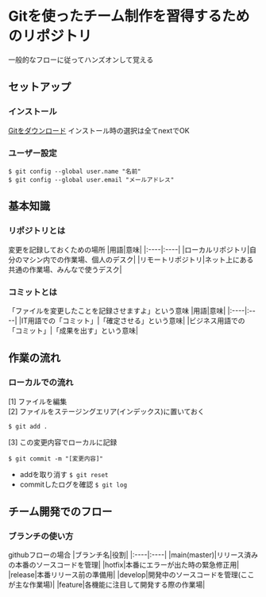 # Gitを使ったチーム制作を習得するためのリポジトリ
一般的なフローに従ってハンズオンして覚える



## セットアップ
### インストール
[Gitをダウンロード](https://git-scm.com/)
インストール時の選択は全てnextでOK

### ユーザー設定
```
$ git config --global user.name "名前"
$ git config --global user.email "メールアドレス"
```


## 基本知識
### リポジトリとは
変更を記録しておくための場所
|用語|意味|
|:----|:----|
|ローカルリポジトリ|自分のマシン内での作業場、個人のデスク|
|リモートリポジトリ|ネット上にある共通の作業場、みんなで使うデスク|

### コミットとは
「ファイルを変更したことを記録させますよ」という意味
|用語|意味|
|:----|:----|
|IT用語での「コミット」|「確定させる」という意味|
|ビジネス用語での「コミット」|「成果を出す」という意味|


## 作業の流れ
### ローカルでの流れ
[1] ファイルを編集  
[2] ファイルをステージングエリア(インデックス)に置いておく
```
$ git add .
```
[3] この変更内容でローカルに記録
```
$ git commit -m "[変更内容]"
```

* addを取り消す `$ git reset`
* commitしたログを確認 `$ git log`



## チーム開発でのフロー
### ブランチの使い方
githubフローの場合
|ブランチ名|役割|
|:----|:----|
|main(master)|リリース済みの本番のソースコードを管理|
|hotfix|本番にエラーが出た時の緊急修正用|
|release|本番リリース前の準備用|
|develop|開発中のソースコードを管理(ここが主な作業場)|
|feature|各機能に注目して開発する際の作業場|